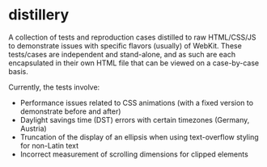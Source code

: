 distillery
==========

A collection of tests and reproduction cases distilled to raw HTML/CSS/JS to demonstrate issues with specific flavors (usually) of WebKit. These tests/cases are independent and stand-alone, and as such are each encapsulated in their own HTML file that can be viewed on a case-by-case basis.

Currently, the tests involve:
- Performance issues related to CSS animations (with a fixed version to demonstrate before and after)
- Daylight savings time (DST) errors with certain timezones (Germany, Austria)
- Truncation of the display of an ellipsis when using text-overflow styling for non-Latin text
- Incorrect measurement of scrolling dimensions for clipped elements
